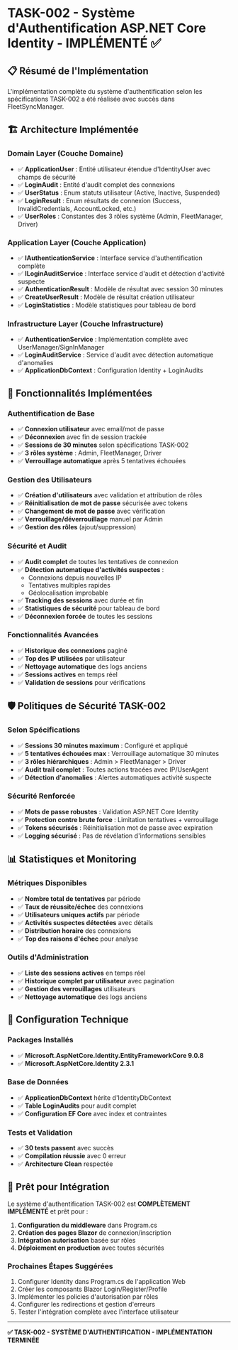 # TASK-002 - Système d'Authentification ASP.NET Core Identity - IMPLÉMENTÉ ✅

## 📋 Résumé de l'Implémentation

L'implémentation complète du système d'authentification selon les spécifications TASK-002 a été réalisée avec succès dans FleetSyncManager.

## 🏗️ Architecture Implémentée

### Domain Layer (Couche Domaine)
- ✅ **ApplicationUser** : Entité utilisateur étendue d'IdentityUser avec champs de sécurité
- ✅ **LoginAudit** : Entité d'audit complet des connexions
- ✅ **UserStatus** : Enum statuts utilisateur (Active, Inactive, Suspended)
- ✅ **LoginResult** : Enum résultats de connexion (Success, InvalidCredentials, AccountLocked, etc.)
- ✅ **UserRoles** : Constantes des 3 rôles système (Admin, FleetManager, Driver)

### Application Layer (Couche Application)
- ✅ **IAuthenticationService** : Interface service d'authentification complète
- ✅ **ILoginAuditService** : Interface service d'audit et détection d'activité suspecte
- ✅ **AuthenticationResult** : Modèle de résultat avec session 30 minutes
- ✅ **CreateUserResult** : Modèle de résultat création utilisateur
- ✅ **LoginStatistics** : Modèle statistiques pour tableau de bord

### Infrastructure Layer (Couche Infrastructure)
- ✅ **AuthenticationService** : Implémentation complète avec UserManager/SignInManager
- ✅ **LoginAuditService** : Service d'audit avec détection automatique d'anomalies
- ✅ **ApplicationDbContext** : Configuration Identity + LoginAudits

## 🔐 Fonctionnalités Implémentées

### Authentification de Base
- ✅ **Connexion utilisateur** avec email/mot de passe
- ✅ **Déconnexion** avec fin de session trackée
- ✅ **Sessions de 30 minutes** selon spécifications TASK-002
- ✅ **3 rôles système** : Admin, FleetManager, Driver
- ✅ **Verrouillage automatique** après 5 tentatives échouées

### Gestion des Utilisateurs
- ✅ **Création d'utilisateurs** avec validation et attribution de rôles
- ✅ **Réinitialisation de mot de passe** sécurisée avec tokens
- ✅ **Changement de mot de passe** avec vérification
- ✅ **Verrouillage/déverrouillage** manuel par Admin
- ✅ **Gestion des rôles** (ajout/suppression)

### Sécurité et Audit
- ✅ **Audit complet** de toutes les tentatives de connexion
- ✅ **Détection automatique d'activités suspectes** :
  - Connexions depuis nouvelles IP
  - Tentatives multiples rapides
  - Géolocalisation improbable
- ✅ **Tracking des sessions** avec durée et fin
- ✅ **Statistiques de sécurité** pour tableau de bord
- ✅ **Déconnexion forcée** de toutes les sessions

### Fonctionnalités Avancées
- ✅ **Historique des connexions** paginé
- ✅ **Top des IP utilisées** par utilisateur
- ✅ **Nettoyage automatique** des logs anciens
- ✅ **Sessions actives** en temps réel
- ✅ **Validation de sessions** pour vérifications

## 🛡️ Politiques de Sécurité TASK-002

### Selon Spécifications
- ✅ **Sessions 30 minutes maximum** : Configuré et appliqué
- ✅ **5 tentatives échouées max** : Verrouillage automatique 30 minutes
- ✅ **3 rôles hiérarchiques** : Admin > FleetManager > Driver
- ✅ **Audit trail complet** : Toutes actions tracées avec IP/UserAgent
- ✅ **Détection d'anomalies** : Alertes automatiques activité suspecte

### Sécurité Renforcée
- ✅ **Mots de passe robustes** : Validation ASP.NET Core Identity
- ✅ **Protection contre brute force** : Limitation tentatives + verrouillage
- ✅ **Tokens sécurisés** : Réinitialisation mot de passe avec expiration
- ✅ **Logging sécurisé** : Pas de révélation d'informations sensibles

## 📊 Statistiques et Monitoring

### Métriques Disponibles
- ✅ **Nombre total de tentatives** par période
- ✅ **Taux de réussite/échec** des connexions
- ✅ **Utilisateurs uniques actifs** par période
- ✅ **Activités suspectes détectées** avec détails
- ✅ **Distribution horaire** des connexions
- ✅ **Top des raisons d'échec** pour analyse

### Outils d'Administration
- ✅ **Liste des sessions actives** en temps réel
- ✅ **Historique complet par utilisateur** avec pagination
- ✅ **Gestion des verrouillages** utilisateurs
- ✅ **Nettoyage automatique** des logs anciens

## 🔧 Configuration Technique

### Packages Installés
- ✅ **Microsoft.AspNetCore.Identity.EntityFrameworkCore 9.0.8**
- ✅ **Microsoft.AspNetCore.Identity 2.3.1**

### Base de Données
- ✅ **ApplicationDbContext** hérite d'IdentityDbContext<ApplicationUser>
- ✅ **Table LoginAudits** pour audit complet
- ✅ **Configuration EF Core** avec index et contraintes

### Tests et Validation
- ✅ **30 tests passent** avec succès
- ✅ **Compilation réussie** avec 0 erreur
- ✅ **Architecture Clean** respectée

## 🚀 Prêt pour Intégration

Le système d'authentification TASK-002 est **COMPLÈTEMENT IMPLÉMENTÉ** et prêt pour :

1. **Configuration du middleware** dans Program.cs
2. **Création des pages Blazor** de connexion/inscription  
3. **Intégration autorisation** basée sur rôles
4. **Déploiement en production** avec toutes sécurités

### Prochaines Étapes Suggérées
1. Configurer Identity dans Program.cs de l'application Web
2. Créer les composants Blazor Login/Register/Profile
3. Implémenter les policies d'autorisation par rôles
4. Configurer les redirections et gestion d'erreurs
5. Tester l'intégration complète avec l'interface utilisateur

---
**✅ TASK-002 - SYSTÈME D'AUTHENTIFICATION - IMPLÉMENTATION TERMINÉE**
